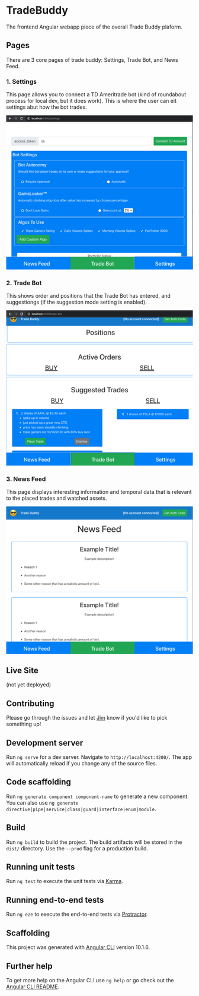 # TradeBuddy
The frontend Angular webapp piece of the overall Trade Buddy plaform.

## Pages
There are 3 core pages of trade buddy: Settings, Trade Bot, and News Feed.

### 1. Settings
This page allows you to connect a TD Ameritrade bot (kind of roundabout process for local dev, but it does work).
This is where the user can eit settings abut how the bot trades.

<img src="./screenshots/settings-screenshot-2020-10-25.png"/>

### 2. Trade Bot
This shows order and positions that the Trade Bot has entered, and suggestiongs (if the suggestion mode setting is enabled).

<img src="./screenshots/trade-bot-screenshot-2020-10-25.png"/>

### 3. News Feed
This page displays interesting information and temporal data that is relevant to the placed trades and watched assets.

<img src="./screenshots/news-feed-screenshot-2020-10-25.png"/>

## Live Site
(not yet deployed)

## Contributing
Please go through the issues and let [Jim](https://twitter.com/JimLynchCodes) know if you'd like to pick something up!

## Development server

Run `ng serve` for a dev server. Navigate to `http://localhost:4200/`. The app will automatically reload if you change any of the source files.

## Code scaffolding

Run `ng generate component component-name` to generate a new component. You can also use `ng generate directive|pipe|service|class|guard|interface|enum|module`.

## Build

Run `ng build` to build the project. The build artifacts will be stored in the `dist/` directory. Use the `--prod` flag for a production build.

## Running unit tests

Run `ng test` to execute the unit tests via [Karma](https://karma-runner.github.io).

## Running end-to-end tests

Run `ng e2e` to execute the end-to-end tests via [Protractor](http://www.protractortest.org/).

## Scaffolding

This project was generated with [Angular CLI](https://github.com/angular/angular-cli) version 10.1.6.

## Further help

To get more help on the Angular CLI use `ng help` or go check out the [Angular CLI README](https://github.com/angular/angular-cli/blob/master/README.md).
